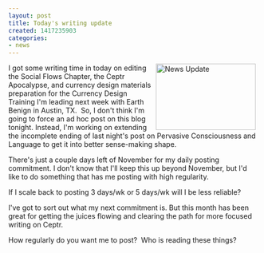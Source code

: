 ```yaml
---
layout: post
title: Today's writing update
created: 1417235903
categories:
- news
---
```

<p><img alt="News Update" src="http://www.artbrock.com/sites/artbrock.com/files/update.jpg" style="width: 200px; height: 133px; float: right; margin-left: 8px; margin-right: 8px;">I got some writing time in today on editing the Social Flows Chapter, the Ceptr Apocalypse, and currency design materials preparation for the Currency Design Training I'm leading next week with Earth Benign in Austin, TX. &nbsp;So, I don't think I'm going to force an ad hoc post on this blog tonight. Instead, I'm working on extending the incomplete ending of last night's post on Pervasive Consciousness and Language to get it into better sense-making shape.</p><p>There's just a couple days left of November for my daily posting commitment. I don't know that I'll keep this up beyond November, but I'd like to do something that has me posting with high regularity.</p><p><!--break--></p><p>If I scale back to posting 3 days/wk or 5 days/wk will I be less reliable?</p><p>I've got to sort out what my next commitment is. But this month has been great for getting the juices flowing and clearing the path for more focused writing on Ceptr.</p><p>How regularly do you want me to post? &nbsp;Who is reading these things?</p>
